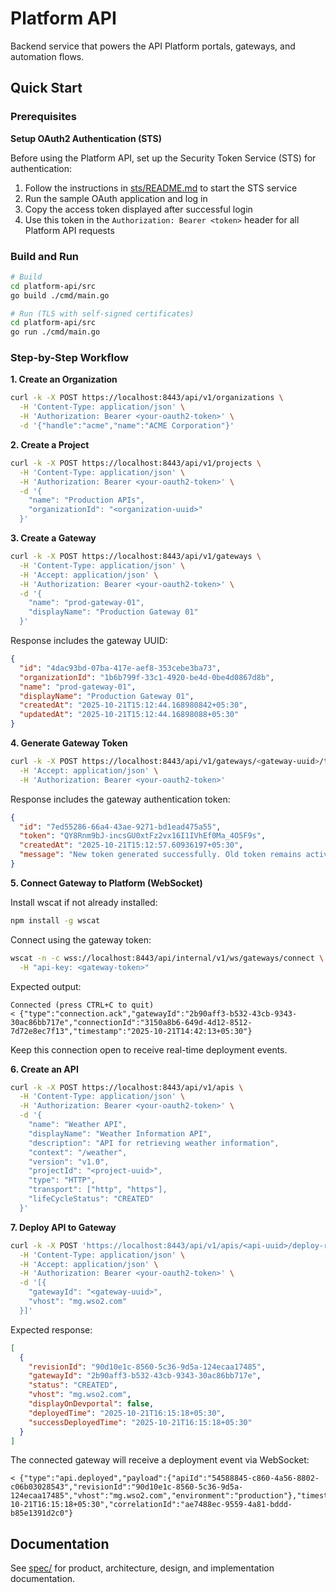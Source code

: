 # Platform API

Backend service that powers the API Platform portals, gateways, and automation flows.

## Quick Start

### Prerequisites

**Setup OAuth2 Authentication (STS)**

Before using the Platform API, set up the Security Token Service (STS) for authentication:

1. Follow the instructions in [sts/README.md](../sts/README.md) to start the STS service
2. Run the sample OAuth application and log in
3. Copy the access token displayed after successful login
4. Use this token in the `Authorization: Bearer <token>` header for all Platform API requests

### Build and Run

```bash
# Build
cd platform-api/src
go build ./cmd/main.go

# Run (TLS with self-signed certificates)
cd platform-api/src
go run ./cmd/main.go
```

### Step-by-Step Workflow

**1. Create an Organization**

```bash
curl -k -X POST https://localhost:8443/api/v1/organizations \
  -H 'Content-Type: application/json' \
  -H 'Authorization: Bearer <your-oauth2-token>' \
  -d '{"handle":"acme","name":"ACME Corporation"}'
```

**2. Create a Project**

```bash
curl -k -X POST https://localhost:8443/api/v1/projects \
  -H 'Content-Type: application/json' \
  -H 'Authorization: Bearer <your-oauth2-token>' \
  -d '{
    "name": "Production APIs",
    "organizationId": "<organization-uuid>"
  }'
```

**3. Create a Gateway**

```bash
curl -k -X POST https://localhost:8443/api/v1/gateways \
  -H 'Content-Type: application/json' \
  -H 'Accept: application/json' \
  -H 'Authorization: Bearer <your-oauth2-token>' \
  -d '{
    "name": "prod-gateway-01",
    "displayName": "Production Gateway 01"
  }'
```

Response includes the gateway UUID:
```json
{
  "id": "4dac93bd-07ba-417e-aef8-353cebe3ba73",
  "organizationId": "1b6b799f-33c1-4920-be4d-0be4d0867d8b",
  "name": "prod-gateway-01",
  "displayName": "Production Gateway 01",
  "createdAt": "2025-10-21T15:12:44.168980842+05:30",
  "updatedAt": "2025-10-21T15:12:44.16898088+05:30"
}
```

**4. Generate Gateway Token**

```bash
curl -k -X POST https://localhost:8443/api/v1/gateways/<gateway-uuid>/tokens \
  -H 'Accept: application/json' \
  -H 'Authorization: Bearer <your-oauth2-token>'
```

Response includes the gateway authentication token:
```json
{
  "id": "7ed55286-66a4-43ae-9271-bd1ead475a55",
  "token": "QY8Rnm9bJ-incsGU0xtFz2vx16I1IVhEf0Ma_4O5F9s",
  "createdAt": "2025-10-21T15:12:57.60936197+05:30",
  "message": "New token generated successfully. Old token remains active until revoked."
}
```

**5. Connect Gateway to Platform (WebSocket)**

Install wscat if not already installed:
```bash
npm install -g wscat
```

Connect using the gateway token:
```bash
wscat -n -c wss://localhost:8443/api/internal/v1/ws/gateways/connect \
  -H "api-key: <gateway-token>"
```

Expected output:
```
Connected (press CTRL+C to quit)
< {"type":"connection.ack","gatewayId":"2b90aff3-b532-43cb-9343-30ac86bb717e","connectionId":"3150a8b6-649d-4d12-8512-7d72e8ec7f13","timestamp":"2025-10-21T14:42:13+05:30"}
```

Keep this connection open to receive real-time deployment events.

**6. Create an API**

```bash
curl -k -X POST https://localhost:8443/api/v1/apis \
  -H 'Content-Type: application/json' \
  -H 'Authorization: Bearer <your-oauth2-token>' \
  -d '{
    "name": "Weather API",
    "displayName": "Weather Information API",
    "description": "API for retrieving weather information",
    "context": "/weather",
    "version": "v1.0",
    "projectId": "<project-uuid>",
    "type": "HTTP",
    "transport": ["http", "https"],
    "lifeCycleStatus": "CREATED"
  }'
```

**7. Deploy API to Gateway**

```bash
curl -k -X POST 'https://localhost:8443/api/v1/apis/<api-uuid>/deploy-revision?revisionId=<revision-uuid>' \
  -H 'Content-Type: application/json' \
  -H 'Accept: application/json' \
  -H 'Authorization: Bearer <your-oauth2-token>' \
  -d '[{
    "gatewayId": "<gateway-uuid>",
    "vhost": "mg.wso2.com"
  }]'
```

Expected response:
```json
[
  {
    "revisionId": "90d10e1c-8560-5c36-9d5a-124ecaa17485",
    "gatewayId": "2b90aff3-b532-43cb-9343-30ac86bb717e",
    "status": "CREATED",
    "vhost": "mg.wso2.com",
    "displayOnDevportal": false,
    "deployedTime": "2025-10-21T16:15:18+05:30",
    "successDeployedTime": "2025-10-21T16:15:18+05:30"
  }
]
```

The connected gateway will receive a deployment event via WebSocket:
```
< {"type":"api.deployed","payload":{"apiId":"54588845-c860-4a56-8802-c06b03028543","revisionId":"90d10e1c-8560-5c36-9d5a-124ecaa17485","vhost":"mg.wso2.com","environment":"production"},"timestamp":"2025-10-21T16:15:18+05:30","correlationId":"ae7488ec-9559-4a81-bddd-b85e1391d2c0"}
```

## Documentation

See [spec/](spec/) for product, architecture, design, and implementation documentation.
